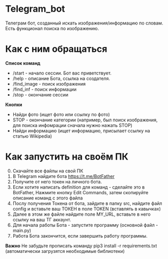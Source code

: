 # Telegram_bot
Телеграм бот, созданный искать изображения/информацию по словам. Есть функционал поиска по изображению.
# Как с ним обращаться
**Список команд**
- /start - начало сессии. Бот вас приветствует.
- /help - описание Бота, ссылка на создателя.
- /find_image - поиск изображения
- /find_inf - поиск информации
- /stop - окончание сессии

**Кнопки**
- Найди фото (ищет фото или ссылку по фото)
- STOP - окончание категории (например, был поиск изображения, для поиска инфомрации сначала нужно нажать STOP)
- Найди информацию (ищет информацию, присылает ссылку на статью Wikipedia)
# Как запустить на своём ПК
0.  Скачайте все файлы на свой ПК
1.  В Telegram найдите бота https://t.me/BotFather
2.  Получите от него токен на личного бота.
3.  Если хотите написать definition для команд - сделайте это в BotFather, Нажмите кнопку Edit Commands, затем скопируйте описание команд с этого файла
4.  Послу получения Токена от бота, зайдите в папку src, найдите файл config и вставьте ваш ТОКЕН в поле TOKEN (вставлять в кавычках)
5.  Далее в этом же файле найдите поле MY_URL, вставьте в него ссылку на ваш ТГ аккаунт.
6.  Для начала работы Бота - запустите программу (основной файл - main.py)
7.  Работа Бота закончится, если завершить работу программы.

**Важно**
Не забудьте прописать команду pip3 install -r requirements.txt (автоматически загрузятся необходимые библиотеки)

